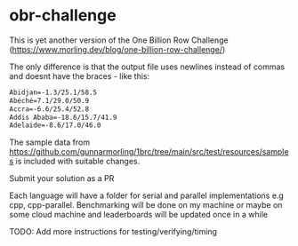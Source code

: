 # obr-challenge
This is yet another version of the One Billion Row Challenge (https://www.morling.dev/blog/one-billion-row-challenge/)
  

The only difference is that the output file uses newlines instead of commas and doesnt have the braces - like this:
```Abha=-8.1/17.8/43.5
Abidjan=-1.3/25.1/58.5
Abéché=7.1/29.0/50.9
Accra=-6.6/25.4/52.8
Addis Ababa=-18.6/15.7/41.9
Adelaide=-8.6/17.0/46.0
```

The sample data from https://github.com/gunnarmorling/1brc/tree/main/src/test/resources/samples is included with suitable changes.

Submit your solution as a PR

Each language will have a folder for serial and parallel implementations e.g cpp, cpp-parallel. Benchmarking will be done on my machine or maybe on some cloud machine and leaderboards will be updated once in a while

TODO: Add more instructions for testing/verifying/timing
